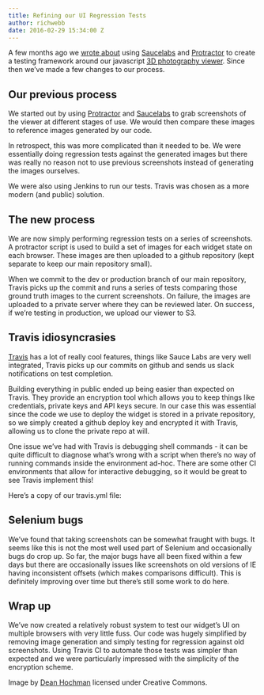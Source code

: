 ```yaml
---
title: Refining our UI Regression Tests
author: richwebb
date: 2016-02-29 15:34:00 Z
---
```


A few months ago we [wrote about](https://zoetrope.io/tech-blog/integration-testing-protractor-webdriverjs-and-sauce-labs) using [Saucelabs](https://saucelabs.com/) and [Protractor](https://github.com/angular/protractor) to create a testing framework around our javascript [3D photography viewer](https://github.com/ZoetropeImaging/zoetrope-jquery). Since then we’ve made a few changes to our process.

## Our previous process

We started out by using [Protractor](https://github.com/angular/protractor) and [Saucelabs](https://saucelabs.com/) to grab screenshots of the viewer at different stages of use. We would then compare these images to reference images generated by our code.

In retrospect, this was more complicated than it needed to be. We were essentially doing regression tests against the generated images but there was really no reason not to use previous screenshots instead of generating the images ourselves.

We were also using Jenkins to run our tests. Travis was chosen as a more modern (and public) solution.

## The new process

We are now simply performing regression tests on a series of screenshots. A protractor script is used to build a set of images for each widget state on each browser. These images are then uploaded to a github repository (kept separate to keep our main repository small).

When we commit to the dev or production branch of our main repository, Travis picks up the commit and runs a series of tests comparing those ground truth images to the current screenshots. On failure, the images are uploaded to a private server where they can be reviewed later. On success, if we’re testing in production, we upload our viewer to S3.

## Travis idiosyncrasies

[Travis](https://travis-ci.org) has a lot of really cool features, things like Sauce Labs are very well integrated, Travis picks up our commits on github and sends us slack notifications on test completion.

Building everything in public ended up being easier than expected on Travis. They provide an encryption tool which allows you to keep things like credentials, private keys and API keys secure. In our case this was essential since the code we use to deploy the widget is stored in a private repository, so we simply created a github deploy key and encrypted it with Travis, allowing us to clone the private repo at will.

One issue we’ve had with Travis is debugging shell commands - it can be quite difficult to diagnose what’s wrong with a script when there’s no way of running commands inside the environment ad-hoc. There are some other CI environments that allow for interactive debugging, so it would be great to see Travis implement this!

Here’s a copy of our travis.yml file:

## Selenium bugs

We’ve found that taking screenshots can be somewhat fraught with bugs. It seems like this is not the most well used part of Selenium and occasionally bugs do crop up. So far, the major bugs have all been fixed within a few days but there are occasionally issues like screenshots on old versions of IE having inconsistent offsets (which makes comparisons difficult). This is definitely improving over time but there’s still some work to do here.

## Wrap up

We’ve now created a relatively robust system to test our widget’s UI on multiple browsers with very little fuss. Our code was hugely simplified by removing image generation and simply testing for regression against old screenshots. Using Travis CI to automate those tests was simpler than expected and we were particularly impressed with the simplicity of the encryption scheme.

Image by [Dean Hochman](https://www.flickr.com/photos/17997843@N02/) licensed under Creative Commons.
